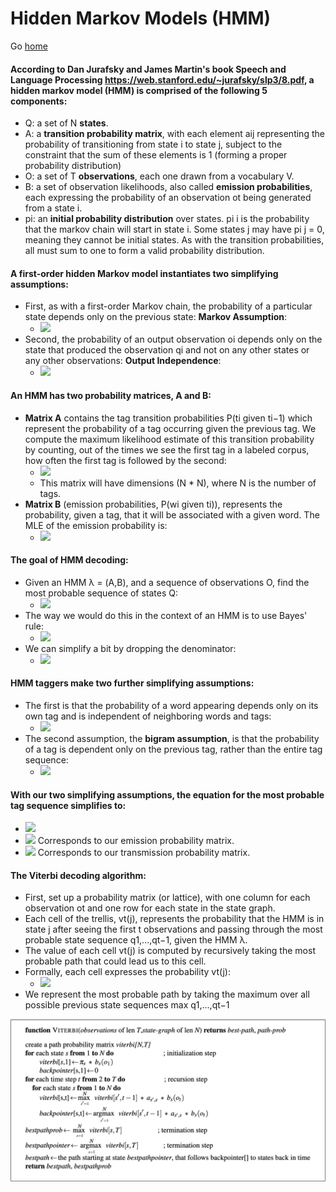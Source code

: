 # Hidden Markov Models (HMM)

Go [home](https://zacklarsen.github.io/hmm/)

#### According to Dan Jurafsky and James Martin's book Speech and Language Processing https://web.stanford.edu/~jurafsky/slp3/8.pdf, a hidden markov model (HMM) is comprised of the following 5 components:
  * Q: a set of N **states**.
  * A: a **transition probability matrix**, with each element aij representing the probability of transitioning from state i to state j, subject to the constraint that the sum of these elements is 1 (forming a proper probability distribution)
  * O: a set of T **observations**, each one drawn from a vocabulary V.
  * B: a set of observation likelihoods, also called **emission probabilities**, each expressing the probability of an observation ot being generated from a state i.
  * pi: an **initial probability distribution** over states. pi i is the probability that the markov chain will start in state i. Some states j may have pi j = 0, meaning they cannot be initial states. As with the transition probabilities, all must sum to one to form a valid probability distribution.

#### A  first-order  hidden  Markov  model  instantiates  two  simplifying  assumptions:
   * First, as with a first-order Markov chain, the probability of a particular state depends only on the previous state: **Markov Assumption**:
     * <img src="https://render.githubusercontent.com/render/math?math=P(q_1 \mid q_i,...,q_{i-1}) = P(q_i \mid q_{i-1})">
   * Second, the probability of an output observation oi depends only on the state that produced the observation qi and not on any other states or any other observations: **Output Independence**:
     * <img src="https://render.githubusercontent.com/render/math?math=P(o_i \mid q_1...q_i,...,q_T,o_1,...,o_i,...,o_T) = P(o_i \mid q_i)">

#### An HMM has two probability matrices, A and B:
   * **Matrix A** contains the tag transition probabilities P(ti given ti−1) which represent the probability of a tag occurring given the previous tag. We compute the maximum likelihood estimate of this transition probability by counting, out of the times we see the first tag in a labeled corpus, how often the first tag is followed by the second: 
     * <img src="https://render.githubusercontent.com/render/math?math=P(t_i \mid t_{i-1}) = \frac{C(t_{i-1}, t_i)}{C(t_{i-1})}"> 
     * This matrix will have dimensions (N * N), where N is the number of tags.
   * **Matrix B** (emission probabilities, P(wi given ti)), represents the probability, given a tag, that it will be associated with a given word. The MLE of the emission probability is:
     * <img src="https://render.githubusercontent.com/render/math?math=P(w_i \mid t_i) = \frac{C(t_i,w_i)}{C(t_i)}">

#### The  goal  of  HMM  decoding:
   * Given an HMM λ = (A,B), and a sequence of observations O, find the most probable sequence of states Q:
     * <img src="https://render.githubusercontent.com/render/math?math=t_1^{n} = argmax P(t_1^{n}_ \mid w_1^{n})">
   * The way we would do this in the context of an HMM is to use Bayes' rule:
     * <img src="https://render.githubusercontent.com/render/math?math=t_1^{n} = argmax \frac{P(w_1^{n}_ \mid t_1^{n}_) P(t_1^n)}{ P(w_1^n)}">     
   * We can simplify a bit by dropping the denominator:
     * <img src="https://render.githubusercontent.com/render/math?math=t_1^{n} = argmax P(w_1^{n}_ \mid t_1^{n}_)P(t_1^n)">

#### HMM taggers make two further simplifying assumptions:
   * The first is that the probability of a word appearing depends only on its own tag and is independent of neighboring words and tags:
     * <img src="https://render.githubusercontent.com/render/math?math=P(w_1^{n}_ \mid t_1^{n}) \approx \Pi_{i=1}^{n} P(w_i \mid t_i)">
   * The second assumption, the **bigram assumption**, is that the probability of a tag is dependent only on the previous tag, rather than the entire tag sequence:
     * <img src="https://render.githubusercontent.com/render/math?math=P(t_1^{n}) \approx \Pi_{i=1}^{n} P(t_{i} \mid t_{i-1})">

#### With our two simplifying assumptions, the equation for the most probable tag sequence simplifies to:
   * <img src="https://render.githubusercontent.com/render/math?math=t_1^{n} = argmax P(t_1^{n}_ \mid w_1^{n}) \approx argmax \Pi_{i=1}^{n} P(w_i \mid t_i) P(t_i \mid t_{i-1})">
   * <img src="https://render.githubusercontent.com/render/math?math=P(w_i \mid t_i)"> 
     Corresponds to our emission probability matrix.
   * <img src="https://render.githubusercontent.com/render/math?math=P(t_i \mid t_{i-1})"> 
     Corresponds to our transmission probability matrix.

#### The Viterbi decoding algorithm:
   * First, set up a probability matrix (or lattice), with one column for each observation ot and one row for each state in the state graph.
   * Each cell of the trellis, vt(j), represents the probability that the HMM is in state j after seeing the first t observations and passing through the most probable state sequence q1,...,qt−1, given the HMM λ. 
   * The value of each cell vt(j) is computed by recursively taking the most probable path that could lead us to this cell. 
   * Formally, each cell expresses the probability vt(j):
     * <img src="https://render.githubusercontent.com/render/math?math=v_t(j) = max_{q1,\ldots,qt-1} P(q_1 \ldots q_{t-1}, o_1, o_2 \ldots o_t, qt=j \mid \lambda)">
   * We represent the most probable path by taking the maximum over all possible previous state sequences max q1,...,qt−1
<img src="img/Viterbi.png">
